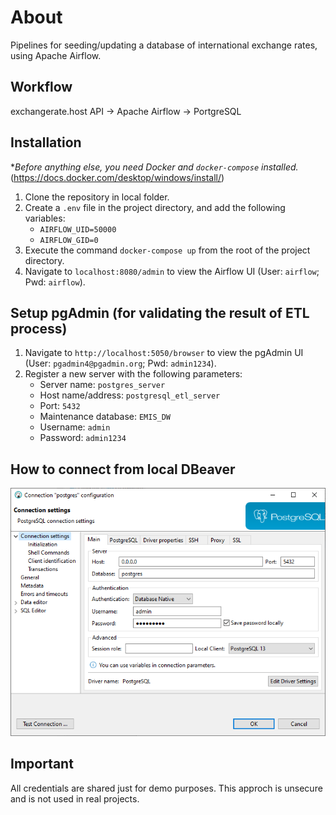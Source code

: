 # About 

Pipelines for seeding/updating a database of international exchange rates, using Apache Airflow.

## Workflow

exchangerate.host API -> Apache Airflow -> PortgreSQL

## Installation

**Before anything else, you need Docker and `docker-compose` installed.*
(https://docs.docker.com/desktop/windows/install/)

1. Clone the repository in local folder.
2. Create a `.env` file in the project directory, and add the following variables:
    - `AIRFLOW_UID=50000`
    - `AIRFLOW_GID=0`
3. Execute the command `docker-compose up` from the root of the project directory.
4. Navigate to `localhost:8080/admin` to view the Airflow UI (User: `airflow`; Pwd: `airflow`).

## Setup pgAdmin (for validating the result of ETL process)
1. Navigate to `http://localhost:5050/browser` to view the pgAdmin UI (User: `pgadmin4@pgadmin.org`; Pwd: `admin1234`).
2. Register a new server with the following parameters: 
    - Server name: `postgres_server`
    - Host name/address: `postgresql_etl_server`
    - Port: `5432`
    - Maintenance database: `EMIS_DW`
    - Username: `admin`
    - Password: `admin1234`

## How to connect from local DBeaver
![alt text](/images/dbeaver.png "Title")

## Important
All credentials are shared just for demo purposes. This approch is unsecure and is not used in real projects.